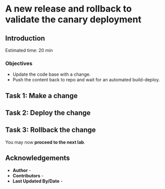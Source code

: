 # A new release and rollback to validate the canary deployment

## Introduction

Estimated time: 20 min

### Objectives

* Update the code base with a change.
* Push the content back to repo and wait for an automated build-deploy.

## Task 1: Make a change

## Task 2: Deploy the change

## Task 3: Rollback the change

You may now **proceed to the next lab**.


## Acknowledgements

* **Author** - 
* **Contributors** -  
* **Last Updated By/Date** - 




